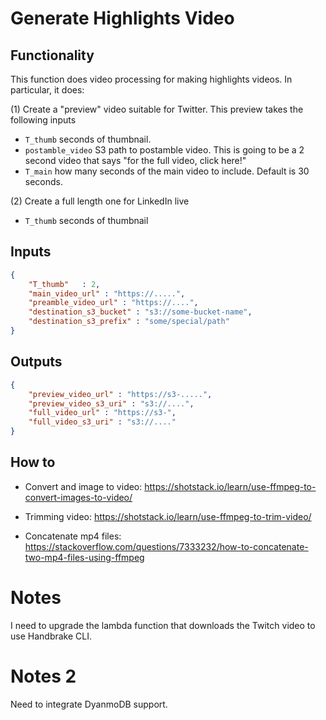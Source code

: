 # Generate Highlights Video

## Functionality

This function does video processing for making highlights videos.
In particular, it does:

(1) Create a "preview" video suitable for Twitter. This preview takes the following inputs

- `T_thumb` seconds of thumbnail.
- `postamble_video` S3 path to postamble video. This is going to be a 2 second video that says "for the full video, click here!"
- `T_main` how many seconds of the main video to include. Default is 30 seconds.

(2) Create a full length one for LinkedIn live

- `T_thumb` seconds of thumbnail



## Inputs


```json
{
    "T_thumb"   : 2,
    "main_video_url" : "https://.....",
    "preamble_video_url" : "https://....",
    "destination_s3_bucket" : "s3://some-bucket-name",
    "destination_s3_prefix" : "some/special/path"
}
```

## Outputs

```json
{    
    "preview_video_url" : "https://s3-.....",
    "preview_video_s3_uri" : "s3://....",
    "full_video_url" : "https://s3-",
    "full_video_s3_uri" : "s3://...."
}
```

## How to

- Convert and image to video: https://shotstack.io/learn/use-ffmpeg-to-convert-images-to-video/ 

- Trimming video: https://shotstack.io/learn/use-ffmpeg-to-trim-video/

- Concatenate mp4 files: https://stackoverflow.com/questions/7333232/how-to-concatenate-two-mp4-files-using-ffmpeg

# Notes

I need to upgrade the lambda function that downloads the Twitch video to use Handbrake CLI.

# Notes 2

Need to integrate DyanmoDB support.